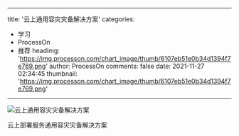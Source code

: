 
---
title: '云上通用容灾灾备解决方案'
categories: 
 - 学习
 - ProcessOn
 - 推荐
headimg: 'https://img.processon.com/chart_image/thumb/6107eb51e0b34d1394f7e769.png'
author: ProcessOn
comments: false
date: 2021-11-27 02:34:45
thumbnail: 'https://img.processon.com/chart_image/thumb/6107eb51e0b34d1394f7e769.png'
---

<div>   
<img class="thumb" alt="云上通用容灾灾备解决方案" src="https://img.processon.com/chart_image/thumb/6107eb51e0b34d1394f7e769.png" referrerpolicy="no-referrer">
<p>云上部署服务通用容灾灾备解决方案</p>  
</div>
            